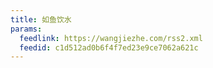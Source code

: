 ```yaml
---
title: 如鱼饮水
params:
  feedlink: https://wangjiezhe.com/rss2.xml
  feedid: c1d512ad0b6f4f7ed23e9ce7062a621c
---
```

